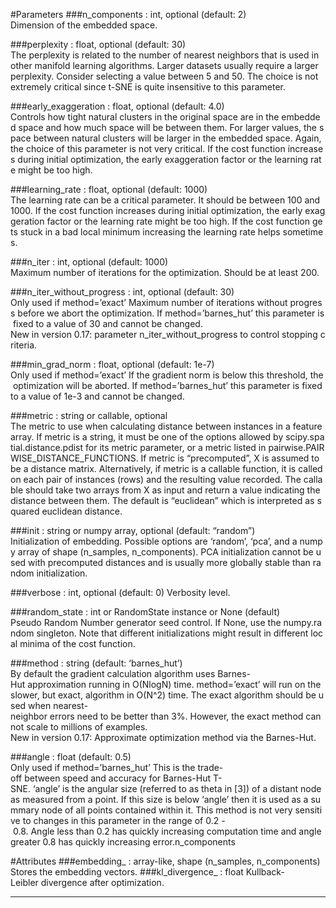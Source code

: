 #Parameters
###n_components : int, optional (default: 2)
Dimension of the embedded space.

###perplexity : float, optional (default: 30)
The perplexity is related to the number of nearest neighbors that is used in other manifold learning algorithms. Larger datasets usually require a larger perplexity. Consider selecting a value between 5 and 50. The choice is not extremely critical since t-SNE is quite insensitive to this parameter.

###early_exaggeration : float, optional (default: 4.0)
Controls how tight natural clusters in the original space are in the embedded space and how much space will be between them. For larger values, the space between natural clusters will be larger in the embedded space. Again, the choice of this parameter is not very critical. If the cost function increases during initial optimization, the early exaggeration factor or the learning rate might be too high.

###learning_rate : float, optional (default: 1000)
The learning rate can be a critical parameter. It should be between 100 and 1000. If the cost function increases during initial optimization, the early exaggeration factor or the learning rate might be too high. If the cost function gets stuck in a bad local minimum increasing the learning rate helps sometimes.

###n_iter : int, optional (default: 1000)
Maximum number of iterations for the optimization. Should be at least 200.

###n_iter_without_progress : int, optional (default: 30)
Only used if method=’exact’ Maximum number of iterations without progress before we abort the optimization. If method=’barnes_hut’ this parameter is fixed to a value of 30 and cannot be changed.
New in version 0.17: parameter n_iter_without_progress to control stopping criteria.

###min_grad_norm : float, optional (default: 1e-7)
Only used if method=’exact’ If the gradient norm is below this threshold, the optimization will be aborted. If method=’barnes_hut’ this parameter is fixed to a value of 1e-3 and cannot be changed.

###metric : string or callable, optional
The metric to use when calculating distance between instances in a feature array. If metric is a string, it must be one of the options allowed by scipy.spatial.distance.pdist for its metric parameter, or a metric listed in pairwise.PAIRWISE_DISTANCE_FUNCTIONS. If metric is “precomputed”, X is assumed to be a distance matrix. Alternatively, if metric is a callable function, it is called on each pair of instances (rows) and the resulting value recorded. The callable should take two arrays from X as input and return a value indicating the distance between them. The default is “euclidean” which is interpreted as squared euclidean distance.

###init : string or numpy array, optional (default: “random”)
Initialization of embedding. Possible options are ‘random’, ‘pca’, and a numpy array of shape (n_samples, n_components). PCA initialization cannot be used with precomputed distances and is usually more globally stable than random initialization.

###verbose : int, optional (default: 0)
Verbosity level.

###random_state : int or RandomState instance or None (default)
Pseudo Random Number generator seed control. If None, use the numpy.random singleton. Note that different initializations might result in different local minima of the cost function.

###method : string (default: ‘barnes_hut’)
By default the gradient calculation algorithm uses Barnes-Hut approximation running in O(NlogN) time. method=’exact’ will run on the slower, but exact, algorithm in O(N^2) time. The exact algorithm should be used when nearest-neighbor errors need to be better than 3%. However, the exact method cannot scale to millions of examples.
New in version 0.17: Approximate optimization method via the Barnes-Hut.

###angle : float (default: 0.5)
Only used if method=’barnes_hut’ This is the trade-off between speed and accuracy for Barnes-Hut T-SNE. ‘angle’ is the angular size (referred to as theta in [3]) of a distant node as measured from a point. If this size is below ‘angle’ then it is used as a summary node of all points contained within it. This method is not very sensitive to changes in this parameter in the range of 0.2 - 0.8. Angle less than 0.2 has quickly increasing computation time and angle greater 0.8 has quickly increasing error.n_components

#Attributes
###embedding_ : array-like, shape (n_samples, n_components)
Stores the embedding vectors.
###kl_divergence_ : float
Kullback-Leibler divergence after optimization.

---